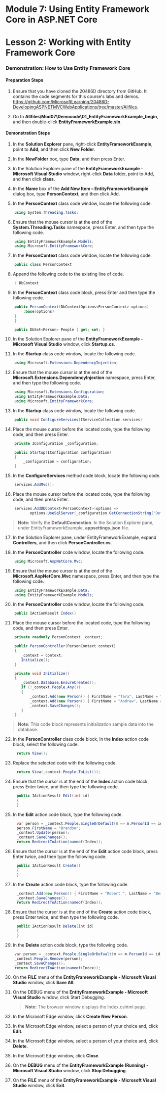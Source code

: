# Module 7: Using Entity Framework Core in ASP.NET Core

# Lesson 2: Working with Entity Framework Core

### Demonstration: How to Use Entity Framework Core

#### Preparation Steps 

1. Ensure that you have cloned the 20486D directory from GitHub. It contains the code segments for this course's labs and demos. 
 https://github.com/MicrosoftLearning/20486D-DevelopingASPNETMVCWebApplications/tree/master/Allfiles.

2. Go to **Allfiles\Mod07\Democode\01_EntityFrameworkExample_begin**, and then double-click **EntityFrameworkExample.sln**.

#### Demonstration Steps

1. In the **Solution Explorer** pane, right-click **EntityFrameworkExample**, point to **Add**, and then click **New Folder**.

2. In the **NewFolder** box, type **Data**, and then press Enter.

3. In the Solution Explorer pane of the **EntityFrameworkExample - Microsoft Visual Studio** window, right-click **Data** folder, point to Add, and then click **class**.

4. In the **Name** box of the **Add New Item – EntityFrameworkExample** dialog box, type **PersonContext**, and then click Add.

5. In the **PersonContext** class code window, locate the following code.

  ```cs
      using System.Threading.Tasks;
```
6. Ensure that the mouse cursor is at the end of the  **System.Threading.Tasks** namespace, press Enter, and then type the following code.

  ```cs
      using EntityFrameworkExample.Models;
      using Microsoft.EntityFrameworkCore;    
```
7. In the **PersonContext** class code window, locate the following code.

  ```cs
      public class PersonContext
```
8.  Append the following code to the existing line of code.

  ```cs
      : DbContext
```

9. In the **PersonContext** class code block, press Enter and then type the following code.


  ```cs
      public PersonContext(DbContextOptions<PersonContext> options) 
          :base(options)
      {
      }

      public DbSet<Person> People { get; set; }
```

10. In the Solution Explorer pane of the **EntityFrameworkExample - Microsoft Visual Studio** window, click **Startup.cs**.

11. In the **Startup** class code window, locate the following code.

  ```cs
      using Microsoft.Extensions.DependencyInjection;
```
12. Ensure that the mouse cursor is at the end of the  **Microsoft.Extensions.DependencyInjection** namespace, press Enter, and then type the following code.

  ```cs
      using Microsoft.Extensions.Configuration;
      using EntityFrameworkExample.Data;
      using Microsoft.EntityFrameworkCore; 
```

13. In the **Startup** class code window, locate the following code.

  ```cs
      public void ConfigureServices(IServiceCollection services)
```
14. Place the mouse cursor before the located code, type the following code, and then press Enter.

  ```cs
      private IConfiguration _configuration;

      public Startup(IConfiguration configuration)
      {
          _configuration = configuration;
      }
```

15. In the **ConfigureServices** method code block, locate the following code.

  ```cs
      services.AddMvc();
```

16. Place the mouse cursor before the located code, type the following code, and then press Enter.

  ```cs
      services.AddDbContext<PersonContext>(options =>
             options.UseSqlServer(_configuration.GetConnectionString("DefaultConnection")));
```

>**Note:** Verify the **DefaultConnection**. In the Solution Explorer pane, under EntityFrameworkExample, **appsettings.json** file.

17. In the Solution Explorer pane, under EntityFrameworkExample, expand **Controllers**, and then click **PersonController.cs**.

18. In the **PersonController** code window, locate the following code.

  ```cs
      using Microsoft.AspNetCore.Mvc;
```
19. Ensure that the mouse cursor is at the end of the  **Microsoft.AspNetCore.Mvc** namespace, press Enter, and then type the following code.

  ```cs
      using EntityFrameworkExample.Data;
      using EntityFrameworkExample.Models;
```

20. In the **PersonController** code window, locate the following code.

  ```cs
      public IActionResult Index()
```
21. Place the mouse cursor before the located code, type the following code, and then press Enter.

  ```cs
      private readonly PersonContext _context;

      public PersonController(PersonContext context)
      {
         _context = context;
         Initialize();
      }

      private void Initialize()
      {
         _context.Database.EnsureCreated();
         if (!_context.People.Any())
         {
             _context.Add(new Person() { FirstName = "Tara", LastName = "Brewer", City = "Ocala", Address = "317 Long Street" });
             _context.Add(new Person() { FirstName = "Andrew", LastName = "Tippett", City = "Anaheim", Address = "3163 Nickel Road" });
             _context.SaveChanges();
         }
      }
```

>**Note:** This code block represents initialization sample data into the database.

22. In the **PersonController** class code block, In the **Index** action code block, select the following code.

  ```cs
       return View();
```
23. Replace the selected code with the following code.

  ```cs
       return View(_context.People.ToList());
```
24. Ensure that the cursor is at the end of the **Index** action code block, press Enter twice, and then type the following code.

  ```cs
       public IActionResult Edit(int id)
       {
       }
```
25. In the **Edit** action code block, type the following code.

  ```cs
       var person = _context.People.SingleOrDefault(m => m.PersonId == id);
       person.FirstName = "Brandon";
       _context.Update(person);
       _context.SaveChanges();
       return RedirectToAction(nameof(Index));
```
26. Ensure that the cursor is at the end of the **Edit** action code block, press Enter twice, and then type the following code.

  ```cs
       public IActionResult Create()
       {
       }
```
27. In the **Create** action code block, type the following code.

  ```cs
       _context.Add(new Person() { FirstName = "Robert ", LastName = "Berends", City = "Birmingham", Address = "2632 Petunia Way" });
       _context.SaveChanges();
       return RedirectToAction(nameof(Index));
```

28. Ensure that the cursor is at the end of the **Create** action code block, press Enter twice, and then type the following code.

  ```cs
       public IActionResult Delete(int id)
       {
       }
```
29. In the **Delete** action code block, type the following code.

  ```cs
      var person = _context.People.SingleOrDefault(m => m.PersonId == id);
      _context.People.Remove(person);
      _context.SaveChanges();
      return RedirectToAction(nameof(Index));
```

30. On the **FILE** menu of the **EntityFrameworkExample - Microsoft Visual Studio** window, click **Save All**.

31. On the DEBUG menu of the **EntityFrameworkExample - Microsoft Visual Studio** window, click Start Debugging.

      >**Note:** The browser window displays the Index.cshtml page.

32. In the Microsoft Edge window, click **Create New Person**.

33. In the Microsoft Edge window, select a person of your choice and, click **Edit**.

34. In the Microsoft Edge window, select a person of your choice and, click **Delete**.

35. In the Microsoft Edge window, click **Close**.

36. On the **DEBUG** menu of the **EntityFrameworkExample (Running) - Microsoft Visual Studio** window, click **Stop Debugging**.

37. On the **FILE** menu of the **EntityFrameworkExample - Microsoft Visual Studio** window, click **Exit**.